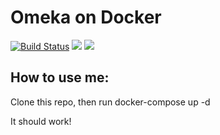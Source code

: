 # Omeka on Docker

[![Build Status](https://travis-ci.org/watzek/docker-omeka.svg?branch=master)](https://travis-ci.org/watzek/docker-omeka) [![](https://images.microbadger.com/badges/version/watzek/omeka.svg)](http://microbadger.com/images/watzek/omeka "Get your own version badge on microbadger.com") [![](https://images.microbadger.com/badges/image/watzek/omeka.svg)](https://microbadger.com/images/watzek/omeka "Get your own image badge on microbadger.com")

## How to use me:

Clone this repo, then run docker-compose up -d 

It should work!
